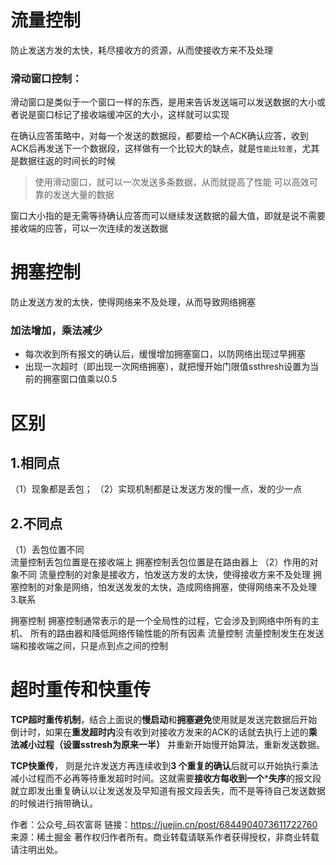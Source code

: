# 流量控制

防止发送方发的太快，耗尽接收方的资源，从而使接收方来不及处理

### 滑动窗口控制：

滑动窗口是类似于一个窗口一样的东西，是用来告诉发送端可以发送数据的大小或者说是窗口标记了接收端缓冲区的大小，这样就可以实现

在确认应答策略中，对每一个发送的数据段，都要给一个ACK确认应答，收到ACK后再发送下一个数据段，这样做有一个比较大的缺点，就是`性能比较差`，尤其是数据往返的时间长的时候

> 使用滑动窗口，就可以一次发送多条数据，从而就提高了性能 可以高效可靠的发送大量的数据

窗口大小指的是无需等待确认应答而可以继续发送数据的最大值，即就是说不需要接收端的应答，可以一次连续的发送数据

# 拥塞控制

防止发送方发的太快，使得网络来不及处理，从而导致网络拥塞

### 加法增加，乘法减少

- 每次收到所有报文的确认后，缓慢增加拥塞窗口，以防网络出现过早拥塞
- 出现一次超时（即出现一次网络拥塞），就把慢开始门限值ssthresh设置为当前的拥塞窗口值乘以0.5

# 区别

## 1.相同点

（1）现象都是丢包；
（2）实现机制都是让发送方发的慢一点，发的少一点

## 2.不同点

（1）丢包位置不同	
流量控制丢包位置是在接收端上
拥塞控制丢包位置是在路由器上
（2）作用的对象不同
流量控制的对象是接收方，怕发送方发的太快，使得接收方来不及处理
拥塞控制的对象是网络，怕发送发发的太快，造成网络拥塞，使得网络来不及处理
3.联系

拥塞控制
     拥塞控制通常表示的是一个全局性的过程，它会涉及到网络中所有的主机、
     所有的路由器和降低网络传输性能的所有因素
流量控制
     流量控制发生在发送端和接收端之间，只是点到点之间的控制



# 超时重传和快重传

**TCP超时重传机制**，结合上面说的**慢启动**和**拥塞避免**使用就是发送完数据后开始倒计时，如果在**重发超时内**没有收到对接收方发来的ACK的话就去执行上述的**乘法减小过程（设置sstresh为原来一半）** 并重新开始慢开始算法，重新发送数据。

**TCP快重传**， 则是允许发送方再连续收到**3 个重复的确认**后就可以开始执行乘法减小过程而不必再等待重发超时时间。这就需要**接收方每收到一个*****失序**的报文段就立即发出重复确认以让发送发及早知道有报文段丢失，而不是等待自己发送数据的时候进行捎带确认。



作者：公众号_码农富哥
链接：https://juejin.cn/post/6844904073611722760
来源：稀土掘金
著作权归作者所有。商业转载请联系作者获得授权，非商业转载请注明出处。


